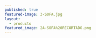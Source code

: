 ```yaml
---
published: true
featured-image: 3-SOFA.jpg
layout:
  - producto
featured_image: 2A-SOFA%20RECORTADO.png
---
```


